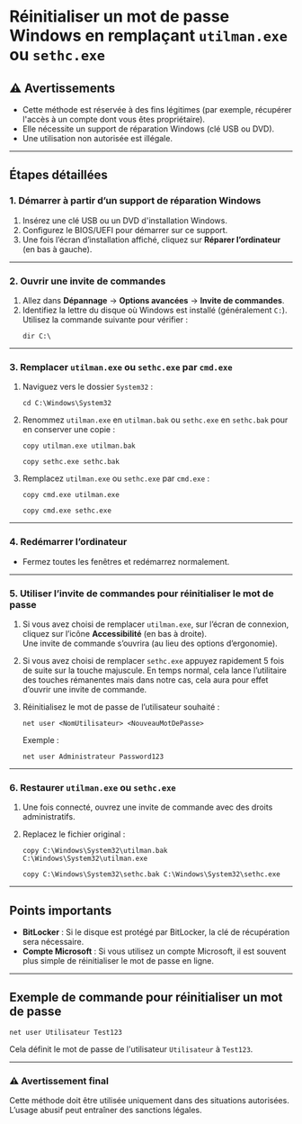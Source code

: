 
# Réinitialiser un mot de passe Windows en remplaçant `utilman.exe` ou `sethc.exe`

## ⚠️ Avertissements
- Cette méthode est réservée à des fins légitimes (par exemple, récupérer l'accès à un compte dont vous êtes propriétaire).
- Elle nécessite un support de réparation Windows (clé USB ou DVD).
- Une utilisation non autorisée est illégale.

---

## Étapes détaillées

### 1. Démarrer à partir d’un support de réparation Windows
1. Insérez une clé USB ou un DVD d'installation Windows.
2. Configurez le BIOS/UEFI pour démarrer sur ce support.
3. Une fois l’écran d’installation affiché, cliquez sur **Réparer l’ordinateur** (en bas à gauche).

---

### 2. Ouvrir une invite de commandes
1. Allez dans **Dépannage** → **Options avancées** → **Invite de commandes**.
2. Identifiez la lettre du disque où Windows est installé (généralement `C:`). Utilisez la commande suivante pour vérifier :
   ```
   dir C:\
   ```

---

### 3. Remplacer `utilman.exe` ou `sethc.exe` par `cmd.exe`
1. Naviguez vers le dossier `System32` :
   ```
   cd C:\Windows\System32
   ```
2. Renommez `utilman.exe` en `utilman.bak` ou `sethc.exe` en `sethc.bak` pour en conserver une copie :
   ```
   copy utilman.exe utilman.bak
   ```
     
   ```
   copy sethc.exe sethc.bak
   ```

3. Remplacez `utilman.exe` ou `sethc.exe` par `cmd.exe` :
   ```
   copy cmd.exe utilman.exe
   ```
  
   ```
   copy cmd.exe sethc.exe
   ```
---

### 4. Redémarrer l’ordinateur
- Fermez toutes les fenêtres et redémarrez normalement.

---

### 5. Utiliser l’invite de commandes pour réinitialiser le mot de passe
1. Si vous avez choisi de remplacer `utilman.exe`, sur l’écran de connexion, cliquez sur l’icône **Accessibilité** (en bas à droite).  
  Une invite de commande s’ouvrira (au lieu des options d’ergonomie).  
  
2. Si vous avez choisi de remplacer `sethc.exe` appuyez rapidement 5 fois de suite sur la touche majuscule. En temps normal, cela lance l’utilitaire des touches rémanentes mais dans notre cas, cela aura pour effet d’ouvrir une invite de commande.

2. Réinitialisez le mot de passe de l’utilisateur souhaité :
   ```
   net user <NomUtilisateur> <NouveauMotDePasse>
   ```
   Exemple :
   ```
   net user Administrateur Password123
   ```

---

### 6. Restaurer `utilman.exe` ou `sethc.exe`
1. Une fois connecté, ouvrez une invite de commande avec des droits administratifs.
2. Replacez le fichier original :
   ```
   copy C:\Windows\System32\utilman.bak C:\Windows\System32\utilman.exe
   ```
     
   ```
   copy C:\Windows\System32\sethc.bak C:\Windows\System32\sethc.exe
   ```

---

## Points importants
- **BitLocker** : Si le disque est protégé par BitLocker, la clé de récupération sera nécessaire.
- **Compte Microsoft** : Si vous utilisez un compte Microsoft, il est souvent plus simple de réinitialiser le mot de passe en ligne.

---

## Exemple de commande pour réinitialiser un mot de passe
   ```
   net user Utilisateur Test123
   ```
Cela définit le mot de passe de l'utilisateur `Utilisateur` à `Test123`.

---

### ⚠️ Avertissement final
Cette méthode doit être utilisée uniquement dans des situations autorisées. L’usage abusif peut entraîner des sanctions légales.
